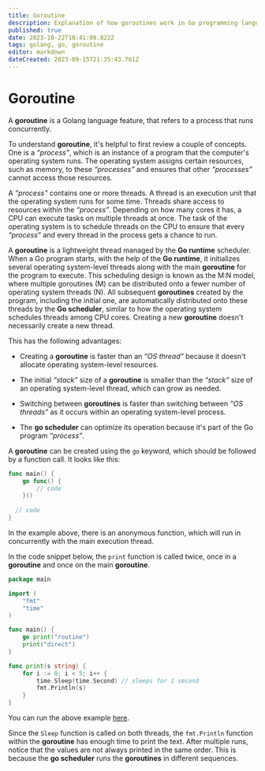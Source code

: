 ```yaml
---
title: Goroutine
description: Explanation of how goroutines work in Go programming language
published: true
date: 2023-10-22T10:41:09.822Z
tags: golang, go, goroutine
editor: markdown
dateCreated: 2023-09-15T21:35:43.761Z
---
```


# Goroutine

A **goroutine** is a Golang language feature, that refers to a process that runs concurrently.

To understand **goroutine**, it's helpful to first review a couple of concepts. One is a *“process”*, which is an instance of a program that the computer's operating system runs. The operating system assigns certain resources, such as memory, to these *“processes”* and ensures that other *“processes”* cannot access those resources.

A *“process”* contains one or more threads. A thread is an execution unit that the operating system runs for some time. Threads share access to resources within the *“process”*. Depending on how many cores it has, a CPU can execute tasks on multiple threads at once. The task of the operating system is to schedule threads on the CPU to ensure that every *“process”* and every thread in the process gets a chance to run.

A **goroutine** is a lightweight thread managed by the **Go runtime** scheduler. When a Go program starts, with the help of the **Go runtime**, it initializes several operating system-level threads along with the main **goroutine** for the program to execute. This scheduling design is known as the M:N model, where multiple goroutines (M) can be distributed onto a fewer number of operating system threads (N). All subsequent **goroutines** created by the program, including the initial one, are automatically distributed onto these threads by the **Go scheduler**, similar to how the operating system schedules threads among CPU cores. Creating a new **goroutine** doesn't necessarily create a new thread.

This has the following advantages:

-	Creating a **goroutine** is faster than an *“OS thread”* because it doesn't allocate operating system-level resources.

-	The initial *“stack”* size of a **goroutine** is smaller than the *“stack”* size of an operating system-level thread, which can grow as needed.

-	Switching between **goroutines** is faster than switching between *“OS threads”* as it occurs within an operating system-level process.

-	The **go scheduler** can optimize its operation because it's part of the Go program *“process”*.

A **goroutine** can be created using the `go` keyword, which should be followed by a function call. It looks like this:

```go
func main() {
	go func() {
		// code
	}()
  
  // code
}
```
In the example above, there is an anonymous function, which will run in concurrently with the main execution thread.

In the code snippet below, the `print` function is called twice, once in a **goroutine** and once on the main **goroutine**.

```go
package main

import (
	"fmt"
	"time"
)

func main() {
	go print("routine")
	print("direct")
}

func print(s string) {
	for i := 0; i < 5; i++ {
		time.Sleep(time.Second) // sleeps for 1 second
		fmt.Println(s)
	}
}
```
You can run the above example [here](https://goplay.followthepattern.net/snippet/OXfiPin1iwa?v=goprev).

Since the `Sleep` function is called on both threads, the `fmt.Println` function within the **goroutine** has enough time to print the text. After multiple runs, notice that the values are not always printed in the same order. This is because the **go scheduler** runs the **goroutines** in different sequences.